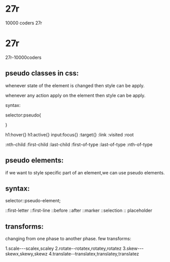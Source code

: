 # 27r
10000 coders 27r
# 27r
27r-10000coders


pseudo classes in css:
---------------------

whenever state of the element is changed then style can be apply.

whenever any action apply on the element then style can be apply.

syntax:

selector:pseudo{

}

h1:hover{}
h1:active{}
input:focus{}
:target{}
:link
:visited
:root


:nth-child
:first-child
:last-child
:first-of-type
:last-of-type
:nth-of-type


pseudo elements:
----------------
if we want to style specific part of an element,we can use pseudo elements.

syntax:
-------
selector::pseudo-element;

::first-letter
::first-line
::before
::after
::marker
::selection
:: placeholder



transforms:
-----------
changing from one phase to another phase.
few transforms:

1.scale---scalex,scaley
2.rotate--rotatex,rotatey,rotatez
3.skew---skewx,skewy,skewz
4.translate--translatex,translatey,translatez

